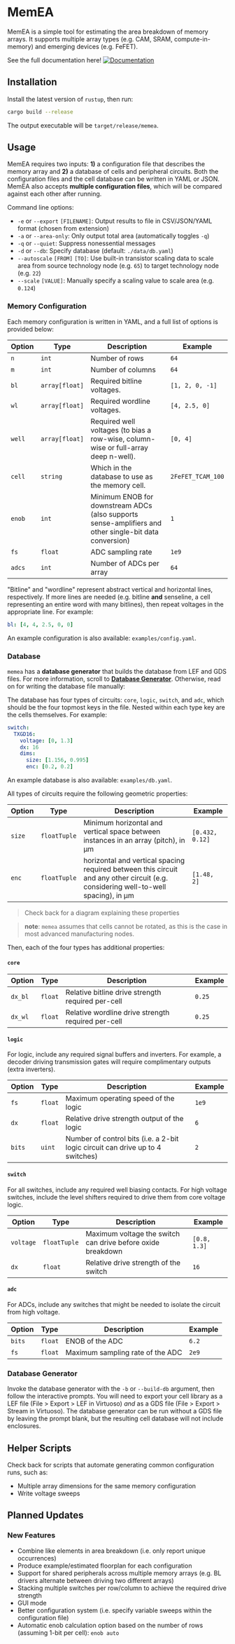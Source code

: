 # MemEA

MemEA is a simple tool for estimating the area breakdown of memory arrays.
It supports multiple array types (e.g. CAM, SRAM, compute-in-memory) and
emerging devices (e.g. FeFET).

See the full documentation here!
[![Documentation](https://img.shields.io/badge/docs-gh--pages-blue)](https://zmenciso.github.io/MemEA/memea/)

## Installation

Install the latest version of `rustup`, then run:

```bash
cargo build --release
```

The output executable will be `target/release/memea`.

## Usage

MemEA requires two inputs: **1)** a configuration file that describes the memory
array and **2)** a database of cells and peripheral circuits. Both the
configuration files and the cell database can be written in YAML or JSON. MemEA
also accepts **multiple configuration files**, which will be compared against
each other after running.

Command line options:

- `-e` or `--export` `[FILENAME]`: Output results to file in CSV/JSON/YAML
  format (chosen from extension)
- `-a` or `--area-only`: Only output total area (automatically toggles `-q`)
- `-q` or `--quiet`: Suppress nonessential messages
- `-d` or `--db`: Specify database (default: `./data/db.yaml`)
- `--autoscale` `[FROM]` `[TO]`: Use built-in transistor scaling data to scale
  area from source technology node (e.g. `65`) to target technology node (e.g.
  `22`)
- `--scale` `[VALUE]`: Manually specify a scaling value to scale area (e.g.
  `0.124`)

### Memory Configuration

Each memory configuration is written in YAML, and a full list of options is
provided below:

| Option | Type           | Description                                                                                            | Example           |
| ------ | -------------- | ------------------------------------------------------------------------------------------------------ | ----------------- |
| `n`    | `int`          | Number of rows                                                                                         | `64`              |
| `m`    | `int`          | Number of columns                                                                                      | `64`              |
| `bl`   | `array[float]` | Required bitline voltages.                                                                             | `[1, 2, 0, -1]`   |
| `wl`   | `array[float]` | Required wordline voltages.                                                                            | `[4, 2.5, 0]`     |
| `well` | `array[float]` | Required well voltages (to bias a row-wise, column-wise or full-array deep n-well).                    | `[0, 4]`          |
| `cell` | `string`       | Which in the database to use as the memory cell.                                                       | `2FeFET_TCAM_100` |
| `enob` | `int`          | Minimum ENOB for downstream ADCs (also supports sense-amplifiers and other single-bit data conversion) | `1`               |
| `fs`   | `float`        | ADC sampling rate                                                                                      | `1e9`             |
| `adcs` | `int`          | Number of ADCs per array                                                                               | `64`              |

"Bitline" and "wordline" represent abstract vertical and horizontal lines,
respectively. If more lines are needed (e.g. bitline **and** senseline, a cell
representing an entire word with many bitlines), then repeat voltages in the
appropriate line. For example:

```yaml
bl: [4, 4, 2.5, 0, 0]
```

An example configuration is also available: `examples/config.yaml`.

### Database

`memea` has a **database generator** that builds the database from LEF and GDS
files. For more information, scroll to [**Database
Generator**](#database-generator). Otherwise, read on for writing the database
file manually:

The database has four types of circuits: `core`, `logic`, `switch`, and `adc`,
which should be the four topmost keys in the file. Nested within each type key
are the cells themselves. For example:

```yaml
switch:
  TXGD16:
    voltage: [0, 1.3]
    dx: 16
    dims:
      size: [1.156, 0.995]
      enc: [0.2, 0.2]
```

An example database is also available: `examples/db.yaml`.

All types of circuits require the following geometric properties:

| Option | Type         | Description                                                                                                                        | Example         |
| ------ | ------------ | ---------------------------------------------------------------------------------------------------------------------------------- | --------------- |
| `size` | `floatTuple` | Minimum horizontal and vertical space between instances in an array (pitch), in μm                                                 | `[0.432, 0.12]` |
| `enc`  | `floatTuple` | horizontal and vertical spacing required between this circuit and any other circuit (e.g. considering well-to-well spacing), in μm | `[1.48, 2]`     |

> Check back for a diagram explaining these properties

> **note**: `memea` assumes that cells cannot be rotated, as this is the case in
> most advanced manufacturing nodes.

Then, each of the four types has additional properties:

#### `core`

| Option  | Type    | Description                                        | Example |
| ------- | ------- | -------------------------------------------------- | ------- |
| `dx_bl` | `float` | Relative bitline drive strength required per-cell  | `0.25`  |
| `dx_wl` | `float` | Relative wordline drive strength required per-cell | `0.25`  |

#### `logic`

For logic, include any required signal buffers and inverters. For example, a
decoder driving transmission gates will require complimentary outputs (extra
inverters).

| Option | Type    | Description                                                                    | Example |
| ------ | ------- | ------------------------------------------------------------------------------ | ------- |
| `fs`   | `float` | Maximum operating speed of the logic                                           | `1e9`   |
| `dx`   | `float` | Relative drive strength output of the logic                                    | `6`     |
| `bits` | `uint`  | Number of control bits (i.e. a 2-bit logic circuit can drive up to 4 switches) | `2`     |

#### `switch`

For all switches, include any required well biasing contacts. For high voltage
switches, include the level shifters required to drive them from core voltage
logic.

| Option    | Type         | Description                                                 | Example      |
| --------- | ------------ | ----------------------------------------------------------- | ------------ |
| `voltage` | `floatTuple` | Maximum voltage the switch can drive before oxide breakdown | `[0.8, 1.3]` |
| `dx`      | `float`      | Relative drive strength of the switch                       | `16`         |

#### `adc`

For ADCs, include any switches that might be needed to isolate the circuit from
high voltage.

| Option | Type    | Description                      | Example |
| ------ | ------- | -------------------------------- | ------- |
| `bits` | `float` | ENOB of the ADC                  | `6.2`   |
| `fs`   | `float` | Maximum sampling rate of the ADC | `2e9`   |

### Database Generator

Invoke the database generator with the `-b` or `--build-db` argument, then
follow the interactive prompts. You will need to export your cell library as a
LEF file (File > Export > LEF in Virtuoso) _and_ as a GDS file (File > Export >
Stream in Virtuoso). The database generator can be run without a GDS file by
leaving the prompt blank, but the resulting cell database will not include
enclosures.

## Helper Scripts

Check back for scripts that automate generating common configuration runs, such
as:

- Multiple array dimensions for the same memory configuration
- Write voltage sweeps

## Planned Updates

### New Features

- Combine like elements in area breakdown (i.e. only report unique
  occurrences)
- Produce example/estimated floorplan for each configuration
- Support for shared peripherals across multiple memory arrays (e.g. BL
  drivers alternate between driving two different arrays)
- Stacking multiple switches per row/column to achieve the required drive
  strength
- GUI mode
- Better configuration system (i.e. specify variable sweeps within the
  configuration file)
- Automatic enob calculation option based on the number of rows (assuming
  1-bit per cell): `enob auto`
